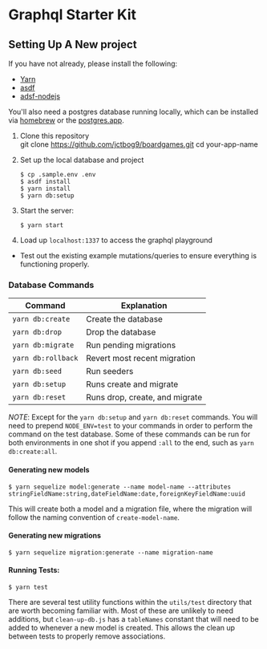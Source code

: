 # Graphql Starter Kit

## Setting Up A New project

If you have not already, please install the following:

- [Yarn](https://yarnpkg.com/lang/en/docs/install/)
- [asdf](https://github.com/asdf-vm/asdf)
- [adsf-nodejs](https://github.com/asdf-vm/asdf-nodejs)

You'll also need a postgres database running locally, which can be installed via [homebrew](https://gist.github.com/ibraheem4/ce5ccd3e4d7a65589ce84f2a3b7c23a3) or the [postgres.app](https://postgresapp.com/).

1. Clone this repository  
   git clone https://github.com/jctbog9/boardgames.git
   cd your-app-name

2. Set up the local database and project

   ```
   $ cp .sample.env .env
   $ asdf install
   $ yarn install
   $ yarn db:setup
   ```

3. Start the server:

   ```
   $ yarn start
   ```

4. Load up `localhost:1337` to access the graphql playground

- Test out the existing example mutations/queries to ensure everything is functioning properly.

### Database Commands

| Command            | Explanation                          |
| ------------------ | ------------------------------------ |
| `yarn db:create`   | Create the database                  |
| `yarn db:drop`     | Drop the database                    |
| `yarn db:migrate`  | Run pending migrations               |
| `yarn db:rollback` | Revert most recent migration         |
| `yarn db:seed`     | Run seeders                          |
| `yarn db:setup`    | Runs create and migrate              |
| `yarn db:reset`    | Runs drop, create, and migrate       |

_NOTE_: Except for the `yarn db:setup` and `yarn db:reset` commands. You will need to prepend `NODE_ENV=test` to your commands in order to perform the command on the test database. Some of these commands can be run for both environments in one shot if you append `:all` to the end, such as `yarn db:create:all`.

#### Generating new models

```
$ yarn sequelize model:generate --name model-name --attributes stringFieldName:string,dateFieldName:date,foreignKeyFieldName:uuid
```

This will create both a model and a migration file, where the migration will follow the naming convention of `create-model-name`.

#### Generating new migrations

```
$ yarn sequelize migration:generate --name migration-name
```

#### Running Tests:

```
$ yarn test
```

There are several test utility functions within the `utils/test` directory that are worth becoming familiar with. Most of these are unlikely to need additions, but `clean-up-db.js` has a `tableNames` constant that will need to be added to whenever a new model is created. This allows the clean up between tests to properly remove associations.
